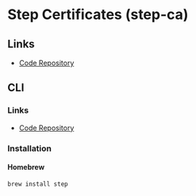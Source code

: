 # Step Certificates (step-ca)

## Links

- [Code Repository](https://github.com/smallstep/certificates)

## CLI

### Links

- [Code Repository](https://github.com/smallstep/cli)

### Installation

#### Homebrew

```sh
brew install step
```
